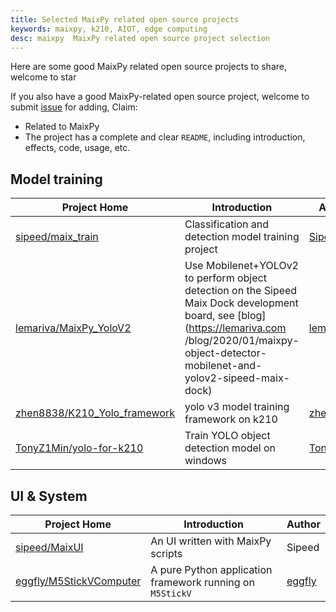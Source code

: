 ```yaml
---
title: Selected MaixPy related open source projects
keywords: maixpy, k210, AIOT, edge computing
desc: maixpy  MaixPy related open source project selection
---
```



Here are some good MaixPy related open source projects to share, welcome to star

If you also have a good MaixPy-related open source project, welcome to submit [issue](https://github.com/sipeed/MaixPy_DOC/issues) for adding,
Claim:
* Related to MaixPy
* The project has a complete and clear `README`, including introduction, effects, code, usage, etc.


## Model training

| Project Home | Introduction | Author |
| --- | --- | --- |
| [sipeed/maix_train](https://github.com/sipeed/maix_train) | Classification and detection model training project | [Sipeed](https://github.com/sipeed/maix_train/graphs/contributors) |
| [lemariva/MaixPy_YoloV2](https://github.com/lemariva/MaixPy_YoloV2) | Use Mobilenet+YOLOv2 to perform object detection on the Sipeed Maix Dock development board, see [blog](https://lemariva.com /blog/2020/01/maixpy-object-detector-mobilenet-and-yolov2-sipeed-maix-dock) | [lemariva](https://github.com/lemariva) |
| [zhen8838/K210_Yolo_framework](https://github.com/zhen8838/K210_Yolo_framework)| yolo v3 model training framework on k210 | [zhen8838](https://github.com/zhen8838) |
| [TonyZ1Min/yolo-for-k210](https://github.com/TonyZ1Min/yolo-for-k210) | Train YOLO object detection model on windows | [TonyZ1Min](https://github.com/TonyZ1Min) |



## UI & System

| Project Home | Introduction | Author |
| --- | --- | --- |
| [sipeed/MaixUI](https://github.com/sipeed/MaixUI)| An UI written with MaixPy scripts | Sipeed |
| [eggfly/M5StickVComputer](https://github.com/eggfly/M5StickVComputer) | A pure Python application framework running on `M5StickV` | [eggfly](https://github.com/eggfly) |

